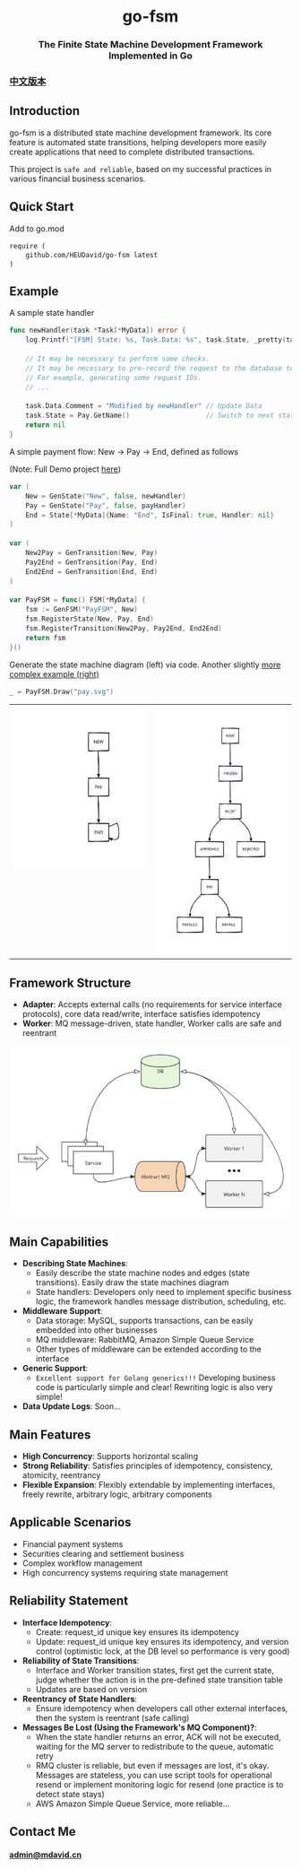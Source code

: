 <h1 align="center">go-fsm</h1>
<h3 align="center">The Finite State Machine Development Framework Implemented in Go</h3>


### [中文版本](https://github.com/HEUDavid/go-fsm/blob/main/README_Chinese.md)

## Introduction

go-fsm is a distributed state machine development framework. Its core feature is automated state transitions, helping developers more easily create applications that need to complete distributed transactions.

This project is `safe and reliable`, based on my successful practices in various financial business scenarios.

## Quick Start

Add to go.mod

```
require (
	github.com/HEUDavid/go-fsm latest
)
```

## Example

A sample state handler

```go
func newHandler(task *Task[*MyData]) error {
	log.Printf("[FSM] State: %s, Task.Data: %s", task.State, _pretty(task.GetData()))

	// It may be necessary to perform some checks.
	// It may be necessary to pre-record the request to the database to ensure idempotency.
	// For example, generating some request IDs.
	// ...

	task.Data.Comment = "Modified by newHandler" // Update Data
	task.State = Pay.GetName()                   // Switch to next state
	return nil
}
```

A simple payment flow: New -> Pay -> End, defined as follows

(Note: Full Demo project [here](https://github.com/HEUDavid/go-fsm-demo))

```go
var (
	New = GenState("New", false, newHandler)
	Pay = GenState("Pay", false, payHandler)
	End = State[*MyData]{Name: "End", IsFinal: true, Handler: nil}
)

var (
	New2Pay = GenTransition(New, Pay)
	Pay2End = GenTransition(Pay, End)
	End2End = GenTransition(End, End)
)

var PayFSM = func() FSM[*MyData] {
	fsm := GenFSM("PayFSM", New)
	fsm.RegisterState(New, Pay, End)
	fsm.RegisterTransition(New2Pay, Pay2End, End2End)
	return fsm
}()
```

Generate the state machine diagram (left) via code. Another slightly [more complex example (right)](https://github.com/HEUDavid/go-fsm/blob/main/pkg/metadata/view_test.go#L10)


```go
_ = PayFSM.Draw("pay.svg")
```

<table>
  <tr>
    <td valign="top"><img src="./docs/assets/pay.svg" alt="PayFSM" width="500"/></td>
    <td valign="top"><img src="./docs/assets/audits.svg" alt="AuditsFSM" width="500"/></td>
  </tr>
</table>

## Framework Structure

- **Adapter**: Accepts external calls (no requirements for service interface protocols), core data read/write, interface satisfies idempotency
- **Worker**: MQ message-driven, state handler, Worker calls are safe and reentrant

<img src="./docs/assets/arch.png"  alt="arch"/>

## Main Capabilities

- **Describing State Machines**:
  - Easily describe the state machine nodes and edges (state transitions). Easily draw the state machines diagram
  - State handlers: Developers only need to implement specific business logic, the framework handles message distribution, scheduling, etc.
- **Middleware Support**:
  - Data storage: MySQL, supports transactions, can be easily embedded into other businesses
  - MQ middleware: RabbitMQ, Amazon Simple Queue Service
  - Other types of middleware can be extended according to the interface
- **Generic Support**:
  - `Excellent support for Golang generics!!!` Developing business code is particularly simple and clear! Rewriting logic is also very simple!
- **Data Update Logs**: Soon...

## Main Features

- **High Concurrency**: Supports horizontal scaling
- **Strong Reliability**: Satisfies principles of idempotency, consistency, atomicity, reentrancy
- **Flexible Expansion**: Flexibly extendable by implementing interfaces, freely rewrite, arbitrary logic, arbitrary components

## Applicable Scenarios

- Financial payment systems
- Securities clearing and settlement business
- Complex workflow management
- High concurrency systems requiring state management

## Reliability Statement

- **Interface Idempotency**:
  - Create: request_id unique key ensures its idempotency
  - Update: request_id unique key ensures its idempotency, and version control (optimistic lock, at the DB level so performance is very good)
- **Reliability of State Transitions**:
  - Interface and Worker transition states, first get the current state, judge whether the action is in the pre-defined state transition table
  - Updates are based on version
- **Reentrancy of State Handlers**:
  - Ensure idempotency when developers call other external interfaces, then the system is reentrant (safe calling)
- **Messages Be Lost (Using the Framework's MQ Component)?**:
  - When the state handler returns an error, ACK will not be executed, waiting for the MQ server to redistribute to the queue, automatic retry
  - RMQ cluster is reliable, but even if messages are lost, it's okay. Messages are stateless, you can use script tools for operational resend or implement monitoring logic for resend (one practice is to detect state stays)
  - AWS Amazon Simple Queue Service, more reliable...


## Contact Me

#### admin@mdavid.cn
